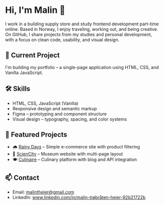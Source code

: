 # Hi, I'm Malin 👋

I work in a building supply store and study frontend development part-time online. Based in Norway, I enjoy traveling, working out, and being creative. On GitHub, I share projects from my studies and personal development, with a focus on clean code, usability, and visual design.

## 🎯 Current Project
I'm building my portfolio – a single-page application using HTML, CSS, and Vanilla JavaScript.

## 🛠️ Skills
- HTML, CSS, JavaScript (Vanilla)
- Responsive design and semantic markup
- Figma – prototyping and component structure
- Visual design – typography, spacing, and color systems

## 📁 Featured Projects
- 🌧️ [Rainy Days](https://github.com/NoroffFEU/html-css-course-assignment-malintheier) – Simple e-commerce site with product filtering  
- 🧪 [ScienCity](https://github.com/malintheier/semester-project-malintheier) – Museum website with multi-page layout  
- 🍽️ [Culinaire](https://github.com/malintheier/FED1-PE1-malintheier) – Culinary platform with blog and API integration  

## 📫 Contact
- Email: malintheier@gmail.com
- LinkedIn: www.linkedin.com/in/malin-trøbråten-heier-92b21722b
